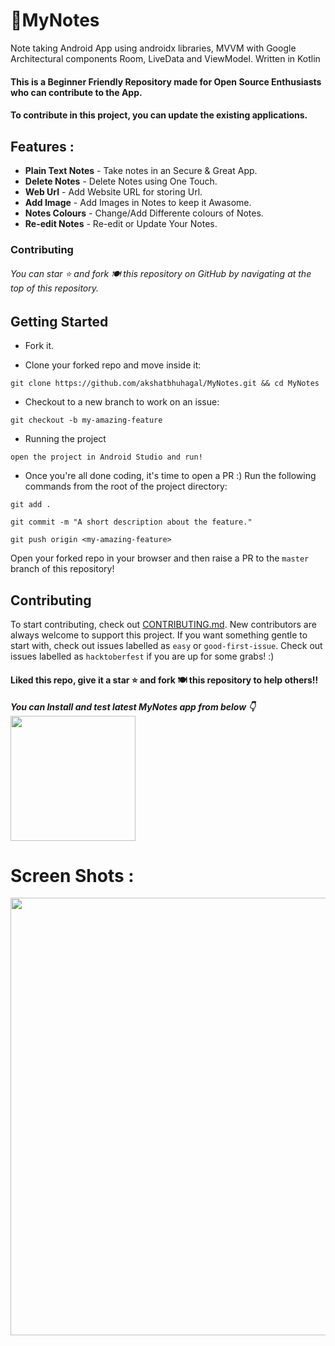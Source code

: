 # 📒MyNotes

Note taking Android App using androidx libraries, MVVM with Google Architectural components Room, LiveData and ViewModel.
Written in Kotlin
 
#### This is a Beginner Friendly Repository made for Open Source Enthusiasts who can contribute to the App. 
#### To contribute in this project, you can update the existing applications.

## Features :

- **Plain Text Notes** - Take notes in an Secure & Great App.
- **Delete Notes** - Delete Notes using One Touch.
- **Web Url** - Add Website URL for storing Url.
- **Add Image** - Add Images in Notes to keep it Awasome.
- **Notes Colours** - Change/Add Differente colours of Notes.
- **Re-edit Notes** - Re-edit or Update Your Notes.

### Contributing
###### You can star ⭐ and fork 🍽️ this repository on GitHub by navigating at the top of this repository.

## Getting Started
* Fork it.

* Clone your forked repo and move inside it:

`git clone https://github.com/akshatbhuhagal/MyNotes.git && cd MyNotes`

* Checkout to a new branch to work on an issue:

`git checkout -b my-amazing-feature`

* Running the project

`open the project in Android Studio and run!`
<br/>

* Once you're all done coding, it's time to open a PR :)
Run the following commands from the root of the project directory:

`git add .`

`git commit -m "A short description about the feature."`

`git push origin <my-amazing-feature>`

Open your forked repo in your browser and then raise a PR to the `master` branch of this repository!


## Contributing
To start contributing, check out [CONTRIBUTING.md](https://github.com/akshatbhuhagal/MyNotes/blob/master/contributing.md). New contributors are always welcome to support this project. If you want something gentle to start with, check out issues labelled as `easy` or `good-first-issue`. Check out issues labelled as `hacktoberfest` if you are up for some grabs! :) 


#### Liked this repo, give it a star ⭐ and fork 🍽️ this repository to help others!!

***You can Install and test latest MyNotes app from below 👇*** <br> [<img src="https://www.logo.wine/a/logo/Google_Play/Google_Play-Badge-Logo.wine.svg" width="200" />](https://play.google.com/store/apps/details?id=com.akshatbhuhagal.mynotes)

# Screen Shots :

<p align="center"> <img src="https://user-images.githubusercontent.com/50077510/135245466-0acdcb7b-519d-48a6-b150-d7d65756cc78.png" width="700"> </p>